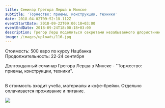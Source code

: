 ```yaml
---
title: Семинар Грегора Лерша в Минске
subtitle: 'Торжество: приемы, конструкции, техники'
date: 2018-04-02T09:52:18.112Z
eventStartDate: 2018-09-22T09:00:18+03:00
eventEndDate: 2018-09-24T18:00:18+03:00
description: Грегор Лерш поделиться секретами незабываемого флористического торжества
image: /images/uploads/116.jpg
---
```

Стоимость: 500 евро по курсу Нацбанка\
Продолжительность: 22-24 сентября

Долгожданный семинар Грегора Лерша в Минске - "Торжество: приемы, конструкции, техники". 

\
В стоимость входит учеба, материалы и кофе-брейки. Отдельно оплачивается проживание и питание. 

![](/images/uploads/117.jpg)
